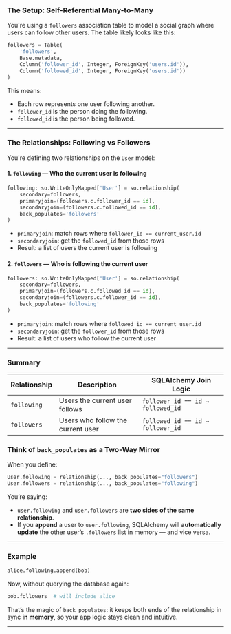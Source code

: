 

### The Setup: Self-Referential Many-to-Many

You're using a `followers` association table to model a social graph where users can follow other users. The table likely looks like this:

```python
followers = Table(
    'followers',
    Base.metadata,
    Column('follower_id', Integer, ForeignKey('users.id')),
    Column('followed_id', Integer, ForeignKey('users.id'))
)
```

This means:
- Each row represents one user following another.
- `follower_id` is the person doing the following.
- `followed_id` is the person being followed.

---

### The Relationships: Following vs Followers

You're defining two relationships on the `User` model:

#### 1. `following` — Who the current user is following

```python
following: so.WriteOnlyMapped['User'] = so.relationship(
    secondary=followers,
    primaryjoin=(followers.c.follower_id == id),
    secondaryjoin=(followers.c.followed_id == id),
    back_populates='followers'
)
```

- `primaryjoin`: match rows where `follower_id == current_user.id`
- `secondaryjoin`: get the `followed_id` from those rows
- Result: a list of users the current user is following

#### 2. `followers` — Who is following the current user

```python
followers: so.WriteOnlyMapped['User'] = so.relationship(
    secondary=followers,
    primaryjoin=(followers.c.followed_id == id),
    secondaryjoin=(followers.c.follower_id == id),
    back_populates='following'
)
```

- `primaryjoin`: match rows where `followed_id == current_user.id`
- `secondaryjoin`: get the `follower_id` from those rows
- Result: a list of users who follow the current user

---

### Summary

| Relationship | Description | SQLAlchemy Join Logic |
|--------------|-------------|------------------------|
| `following`  | Users the current user follows | `follower_id == id → followed_id` |
| `followers`  | Users who follow the current user | `followed_id == id → follower_id` |


### Think of `back_populates` as a Two-Way Mirror

When you define:

```python
User.following = relationship(..., back_populates="followers")
User.followers = relationship(..., back_populates="following")
```

You’re saying:

- `user.following` and `user.followers` are **two sides of the same relationship**.
- If you **append** a user to `user.following`, SQLAlchemy will **automatically update** the other user’s `.followers` list in memory — and vice versa.

---

### Example

```python
alice.following.append(bob)
```

Now, without querying the database again:

```python
bob.followers  # will include alice
```

That’s the magic of `back_populates`: it keeps both ends of the relationship in sync **in memory**, so your app logic stays clean and intuitive.

---


